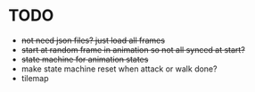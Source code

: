 # TODO

- <del>not need json files? just load all frames</del>
- <del>start at random frame in animation so not all synced at start?</del>
- <del>state machine for animation states</del>
- make state machine reset when attack or walk done?
- tilemap
